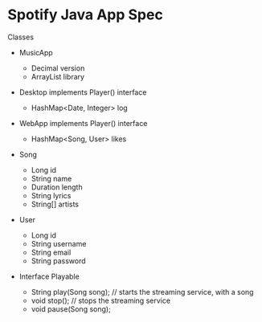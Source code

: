 # Spotify Java App Spec

Classes 

- MusicApp
	- Decimal version
	- ArrayList<Song> library

- Desktop implements Player() interface
	- HashMap<Date, Integer> log
	
- WebApp implements Player() interface
    - HashMap<Song, User> likes
    
- Song
	- Long id
	- String name
	- Duration length
	- String lyrics
	- String[] artists

- User
	- Long id
	- String username
	- String email
	- String password

- Interface Playable
	- String play(Song song); // starts the streaming service, with a song
	- void stop(); // stops the streaming service
	- void pause(Song song); 
